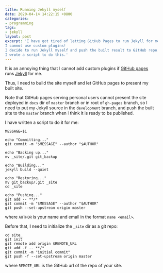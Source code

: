 ```yaml
---
title: Running Jekyll myself
date: 2020-04-14 14:22:15 +0800
categories:
- programming
tags:
- jekyll
layout: post
excerpt: 'I have got tired of letting GitHub Pages to run Jekyll for me.
I cannot use custom plugins!
I decide to run Jekyll myself and push the built result to GitHub repo.
I wrote a script to do this.'
---
```


It is an annoying thing that I cannot add custom plugins
if [GitHub pages](https://pages.github.com/)
runs [Jekyll](https://jekyllrb.com/) for me.

Thus, I need to build the site myself and let GitHub pages to
present my built site.

Note that GitHub pages serving personal users cannot
present the site deployed in `docs` dir of `master` branch
or in root of `gh-pages` branch, so I need to put my Jekyll source
in the `development` branch, and push the built site to the `master`
branch when I think it is ready to be published.

I have written a script to do it for me:

```shell
MESSAGE=$1

echo "Committing..."
git commit -m "$MESSAGE" --author "$AUTHOR"

echo "Backing up..."
mv _site/.git git_backup

echo "Building..."
jekyll build --quiet

echo "Restoring..."
mv git_backup/.git _site
cd _site

echo "Pushing..."
git add -- **/*
git commit -m "$MESSAGE" --author "$AUTHOR"
git push --set-upstream origin master
```

where `AUTHOR` is your name and email in the format `name <email>`.

Before that, I need to initialize the `_site` dir as a git repo:

```shell
cd site_
git init
git remote add origin $REMOTE_URL
git add -f -- **/*
git commit -m "initial commit"
git push -f --set-upstream origin master
```

where `REMOTE_URL` is the GitHub url of the repo of your site.
